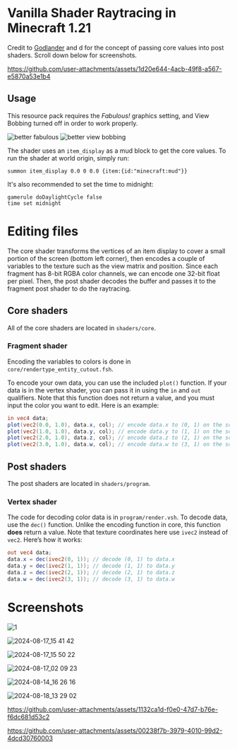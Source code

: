 # Vanilla Shader Raytracing in Minecraft 1.21
Credit to [Godlander](https://github.com/Godlander/raytracing) and d for the concept of passing core values into post shaders. Scroll down below for screenshots.

https://github.com/user-attachments/assets/1d20e644-4acb-49f8-a567-e5870a53e1b4

## Usage
This resource pack requires the *Fabulous!* graphics setting, and View Bobbing turned off in order to work properly.

![better fabulous](https://github.com/user-attachments/assets/ac56a580-5ed1-4a8c-8b26-a2b43e726239)
![better view bobbing](https://github.com/user-attachments/assets/809d62c8-4185-435a-b42a-68154e395dbc)

The shader uses an `item_display` as a mud block to get the core values. To run the shader at world origin, simply run:
```mcfunction
summon item_display 0.0 0 0.0 {item:{id:"minecraft:mud"}}
```

It's also recommended to set the time to midnight:
```mcfunction
gamerule doDaylightCycle false
time set midnight
```

# Editing files
The core shader transforms the vertices of an item display to cover a small portion of the screen (bottom left corner), then encodes a couple of variables to the texture such as the view matrix and position. Since each fragment has 8-bit RGBA color channels, we can encode one 32-bit float per pixel. Then, the post shader decodes the buffer and passes it to the fragment post shader to do the raytracing.
## Core shaders
All of the core shaders are located in `shaders/core`.
### Fragment shader
Encoding the variables to colors is done in `core/rendertype_entity_cutout.fsh`.

To encode your own data, you can use the included `plot()` function. If your data is in the vertex shader, you can pass it in using the `in` and `out` qualifiers. Note that this function does not return a value, and you must input the color you want to edit. Here is an example:
```glsl
in vec4 data;
plot(vec2(0.0, 1.0), data.x, col); // encode data.x to (0, 1) on the screen
plot(vec2(1.0, 1.0), data.y, col); // encode data.y to (1, 1) on the screen
plot(vec2(2.0, 1.0), data.z, col); // encode data.z to (2, 1) on the screen
plot(vec2(3.0, 1.0), data.w, col); // encode data.w to (3, 1) on the screen
```

## Post shaders
The post shaders are located in `shaders/program`.
### Vertex shader
The code for decoding color data is in `program/render.vsh`. To decode data, use the `dec()` function. Unlike the encoding function in core, this function **does** return a value. Note that texture coordinates here use `ivec2` instead of `vec2`. Here’s how it works:
```glsl
out vec4 data;
data.x = dec(ivec2(0, 1)); // decode (0, 1) to data.x
data.y = dec(ivec2(1, 1)); // decode (1, 1) to data.y
data.z = dec(ivec2(2, 1)); // decode (2, 1) to data.z
data.w = dec(ivec2(3, 1)); // decode (3, 1) to data.w
```

# Screenshots
![1](https://github.com/user-attachments/assets/6c65f8c0-3c9d-48ce-90b7-de4070d58833)

![2024-08-17_15 41 42](https://github.com/user-attachments/assets/151befb3-eb57-4326-9e8b-eceadc8485b8)

![2024-08-17_15 50 22](https://github.com/user-attachments/assets/9975dd17-fc12-473e-bf5d-0b310ebe3654)

![2024-08-17_02 09 23](https://github.com/user-attachments/assets/c51493b3-4bea-49c0-876c-e00a32fd95df)

![2024-08-14_16 26 16](https://github.com/user-attachments/assets/9aa7e029-1ed6-487a-b103-d2f167feacc9)

![2024-08-18_13 29 02](https://github.com/user-attachments/assets/e12a3c5c-be23-4bc4-8034-1dd8fa342c98)

https://github.com/user-attachments/assets/1132ca1d-f0e0-47d7-b76e-f6dc681d53c2

https://github.com/user-attachments/assets/00238f7b-3979-4010-99d2-4dcd30760003
